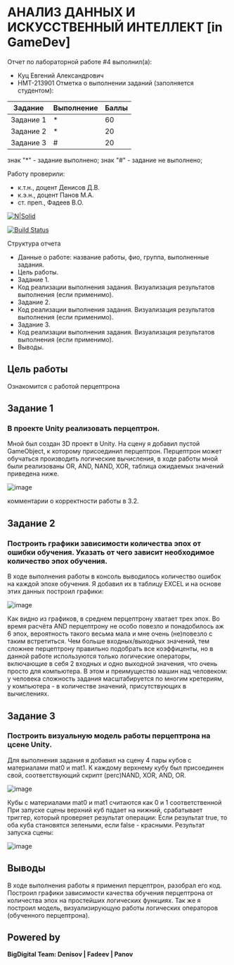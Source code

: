 # АНАЛИЗ ДАННЫХ И ИСКУССТВЕННЫЙ ИНТЕЛЛЕКТ [in GameDev]
Отчет по лабораторной работе #4 выполнил(а):
- Куц Евгений Александрович
- НМТ-213901
Отметка о выполнении заданий (заполняется студентом):

| Задание | Выполнение | Баллы |
| ------ | ------ | ------ |
| Задание 1 | * | 60 |
| Задание 2 | * | 20 |
| Задание 3 | # | 20 |

знак "*" - задание выполнено; знак "#" - задание не выполнено;

Работу проверили:
- к.т.н., доцент Денисов Д.В.
- к.э.н., доцент Панов М.А.
- ст. преп., Фадеев В.О.

[![N|Solid](https://cldup.com/dTxpPi9lDf.thumb.png)](https://nodesource.com/products/nsolid)

[![Build Status](https://travis-ci.org/joemccann/dillinger.svg?branch=master)](https://travis-ci.org/joemccann/dillinger)

Структура отчета

- Данные о работе: название работы, фио, группа, выполненные задания.
- Цель работы.
- Задание 1.
- Код реализации выполнения задания. Визуализация результатов выполнения (если применимо).
- Задание 2.
- Код реализации выполнения задания. Визуализация результатов выполнения (если применимо).
- Задание 3.
- Код реализации выполнения задания. Визуализация результатов выполнения (если применимо).
- Выводы.

## Цель работы
Ознакомится с работой перцептрона

## Задание 1
### В проекте Unity реализовать перцептрон.
Мной был создан 3D проект в Unity. На сцену я добавил пустой GameObject, к которому присоединил перцептрон.
Перцептрон может обучаться производить логические вычисления, в ходе работы мной были реализованы OR, AND, NAND, XOR, таблица ожидаемых значений приведена ниже.

![image](https://user-images.githubusercontent.com/113617617/202649861-1481ddb0-b847-4204-a66e-94d622690dc0.png)

комментарии о корректности работы в З.2.
## Задание 2
### Построить графики зависимости количества эпох от ошибки обучения. Указать от чего зависит необходимое количество эпох обучения.

В ходе выполнения работы в консоль выводилось количество ошибок на каждой эпохе обучения. Я добавил их в таблицу EXCEL и на основе этих данных построил графики:

![image](https://user-images.githubusercontent.com/113617617/202650523-8fad9b7f-1113-4a79-86dc-da335bd51619.png)

Как видно из графиков, в среднем перцептрону хватает трех эпох. Во время расчёта AND перцептрону не особо повезло и понадобилось аж 6 эпох, вероятность такого весьма мала и мне очень (не)повезло с таким встретиться.
Чем больше входных/выходных значений, тем сложнее перцептрону правильно подобрать все коэффиценты, но в данной работе используются только логические операторы, включающие в себя 2 входных и одно выходной значения, что очень просто для компьютера.
В этом и преимущество машин над человеком: у человека сложность задания масштабируется по многим кретериям, у компьютера - в количестве значений, присутствующих в вычислениях.

## Задание 3
### Построить визуальную модель работы перцептрона на цсене Unity.
Для выполнения задания я добавил на сцену 4 пары кубов с материалами mat0 и mat1.
К каждому верхнему кубу был присоединен свой, соответствующий скрипт (perc)NAND, XOR, AND, OR.

![image](https://user-images.githubusercontent.com/113617617/202659714-d44116db-548c-4043-b115-b58ea102c5e8.png)

Кубы с материалами mat0 и mat1 считаются как 0 и 1 соответственной
При запуске сцены верхний куб падает на нижний, срабатывает триггер, который проверяет результат операции:
Если результат true, то оба куба становятся зелеными, если false - красными.
Результат запуска сцены:

![image](https://user-images.githubusercontent.com/113617617/202661154-4bbcaf72-d553-4d99-b66a-4a03ded4e2fd.png)

## Выводы
 В ходе выполнения работы я применил перцептрон, разобрал его код. Построил графики зависимости качества обучения перцептрона от количества эпох на простейших логических функциях. Так же я построил модель, визуализирующую работы логических операторов (обученного перцептрона).

## Powered by

**BigDigital Team: Denisov | Fadeev | Panov**
